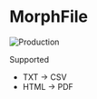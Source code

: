 # MorphFile

![Production](https://img.shields.io/badge/status-production-green)

Supported
- TXT -> CSV
- HTML -> PDF
